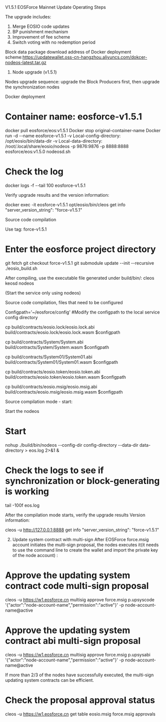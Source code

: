 
V1.5.1 EOSForce Mainnet Update Operating Steps


The upgrade includes:
1. Merge EOSIO code updates
2. BP punishment mechanism
3. Improvement of fee scheme
4. Switch voting with no redemption period


Block data package download address of Docker deployment scheme:https://updatewallet.oss-cn-hangzhou.aliyuncs.com/dokcer-nodeos-latest.tar.gz


1. Node upgrade (v1.5.1)

Nodes upgrade sequence: upgrade the Block Producers first, then upgrade the synchronization nodes


Docker deployment


# Container name: eosforce-v1.5.1
docker pull eosforce/eos:v1.5.1
Docker stop original-container-name
Docker run -d --name eosforce-v1.5.1 -v Local-config-directory: /opt/eosio/bin/data-dir -v Local-data-directory: /root/.local/share/eosio/nodeos -p 9876:9876 -p 8888:8888 eosforce/eos:v1.5.0 nodeosd.sh

# Check the log
docker logs -f --tail 100 eosforce-v1.5.1
    
Verify upgrade results and the version information:

docker exec -it eosforce-v1.5.1 opt/eosio/bin/cleos get info
"server_version_string": "force-v1.5.1"

Source code compilation

Use tag: force-v1.5.1

# Enter the eosforce project directory

git fetch
git checkout force-v1.5.1
git submodule update --init --recursive
./eosio_build.sh


After compiling, use the executable file generated under build/bin/: cleos keosd nodeos



(Start the service only using nodeos)

Source code compilation, files that need to be configured


Configpath='~/eosforce/config' #Modify the configpath to the local service config directory

cp build/contracts/eosio.lock/eosio.lock.abi  build/contracts/eosio.lock/eosio.lock.wasm $configpath

cp build/contracts/System/System.abi build/contracts/System/System.wasm $configpath

cp build/contracts/System01/System01.abi build/contracts/System01/System01.wasm $configpath

cp build/contracts/eosio.token/eosio.token.abi build/contracts/eosio.token/eosio.token.wasm $configpath

cp build/contracts/eosio.msig/eosio.msig.abi build/contracts/eosio.msig/eosio.msig.wasm $configpath


Source compilation mode - start:

Start the nodeos


# Start


nohup ./build/bin/nodeos --config-dir config-directory --data-dir data-directory > eos.log 2>&1 &


# Check the logs to see if synchronization or block-generating is working

tail -100f eos.log


After the compilation mode starts, verify the upgrade results
Version information:

cleos -u http://127.0.0.1:8888 get info
"server_version_string": "force-v1.5.1"



2. Update system contract with multi-sign
After EOSForce force.msig account initiates the multi-sign proposal, the nodes executes it(it needs to use the command line to create the wallet and import the private key of the node account) :



# Approve the updating system contract code multi-sign proposal


cleos  -u https://w1.eosforce.cn multisig approve force.msig p.upsyscode '{"actor":"node-account-name","permission":"active"}' -p node-account-name@active


# Approve the updating system contract abi multi-sign proposal



cleos  -u https://w1.eosforce.cn multisig approve force.msig p.upsysabi '{"actor":"node-account-name","permission":"active"}' -p node-account-name@active



If more than 2/3 of the nodes have successfully executed, the multi-sign updating system contracts can be efficient.


# Check the proposal approval status
cleos  -u https://w1.eosforce.cn get table eosio.msig force.msig approvals

